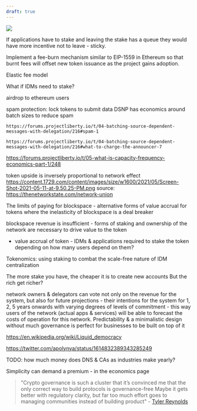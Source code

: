 ```yaml
---
draft: true
---
```


<div style={{textAlign: "center"}}>
    <img src="https://png.pngitem.com/pimgs/s/207-2073499_translate-platform-from-english-to-spanish-work-in.png"/>
</div>


If applications have to stake and leaving the stake has a queue they would have more incentive not to leave - sticky.

Implement a fee-burn mechanism similar to EIP-1559 in Ethereum so that burnt fees will offset new token issuance as the project gains adoption.

Elastic fee model

What if IDMs need to stake?

airdrop to ethereum users

spam protection: lock tokens to submit data
    DSNP has economics around batch sizes to reduce spam

    https://forums.projectliberty.io/t/04-batching-source-dependent-messages-with-delegation/216#spam-1

    https://forums.projectliberty.io/t/04-batching-source-dependent-messages-with-delegation/216#what-to-charge-the-announcer-7



https://forums.projectliberty.io/t/05-what-is-capacity-frequency-economics-part-1/248


token upside is inversely proportional to network effect
https://content.1729.com/content/images/size/w1600/2021/05/Screen-Shot-2021-05-11-at-9.50.25-PM.png
source:
    https://thenetworkstate.com/network-union


The limits of paying for blockspace - alternative forms of value accrual for tokens where the inelasticity of blockspace is a deal breaker

blockspace revenue is insufficient - forms of staking and ownership of the network are necessary to drive value to the token


- value accrual of token - IDMs & applications required to stake the token depending on how many users depend on them?


Tokenomics: using staking to combat the scale-free nature of IDM centralization


The more stake you have, the cheaper it is to create new accounts
But the rich get richer?

network owners & delegators can vote not only on the revenue for the system, but also for future projections - their intentions for the system for 1, 2, 5 years onwards with varying degrees of levels of commitment - this way users of the network (actual apps & services) will be able to forecast the costs of operation for this network. Predictability & a minimalistic design without much governance is perfect for businesses to be built on top of it


https://en.wikipedia.org/wiki/Liquid_democracy

https://twitter.com/apolynya/status/1614832389343285249

TODO: how much money does DNS & CAs as industries make yearly?

Simplicity can demand a premium - in the economics page


> "Crypto governance is such a cluster that it’s convinced me that the only correct way to build protocols is governance-free
Maybe it gets better with regulatory clarity, but far too much effort goes to managing communities instead of building product" - [Tyler Reynolds](https://twitter.com/tbr90/status/1650184067139219459)
